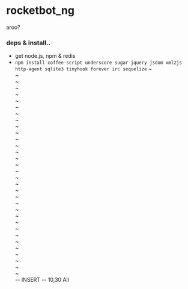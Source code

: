 rocketbot_ng
============

aroo?

### deps & install..

* get node.js, npm & redis
* `npm install coffee-script underscore sugar jquery jsdom xml2js http-agent sqlite3 tinyhook forever irc sequelize`
~                                                                           
~                                                                           
~                                                                           
~                                                                           
~                                                                           
~                                                                           
~                                                                           
~                                                                           
~                                                                           
~                                                                           
~                                                                           
~                                                                           
~                                                                           
~                                                                           
~                                                                           
~                                                                           
~                                                                           
~                                                                           
~                                                                           
~                                                                           
~                                                                           
~                                                                           
~                                                                           
~                                                                           
~                                                                           
~                                                                           
~                                                                           
~                                                                           
~                                                                           
~                                                                           
~                                                                           
~                                                                           
~                                                                           
-- INSERT --                                              10,30         All
